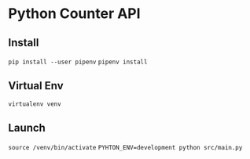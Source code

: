 # Python Counter API

## Install
`pip install --user pipenv`
`pipenv install`

## Virtual Env
`virtualenv venv`

## Launch
`source /venv/bin/activate` 
`PYHTON_ENV=development python src/main.py`
